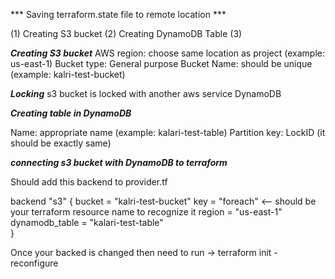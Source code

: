*** Saving terraform.state file to remote location ***

(1) Creating S3 bucket
(2) Creating DynamoDB Table
(3)


***Creating S3 bucket***
AWS region: choose same location as project (example: us-east-1)
Bucket type: General purpose
Bucket Name: should be unique (example: kalri-test-bucket)

***Locking***
s3 bucket is locked with another aws service DynamoDB

***Creating table in DynamoDB***

Name: appropriate name (example: kalari-test-table)
Partition key: LockID (it should be exactly same)

***connecting s3 bucket with DynamoDB to terraform***

Should add this backend to provider.tf 

  backend "s3" {
    bucket = "kalri-test-bucket"
    key = "foreach" <-- should be your terraform resource name to recognize it 
    region = "us-east-1"
    dynamodb_table = "kalari-test-table"    
  }

  Once your backed is changed then need to run
    -> terraform init -reconfigure 